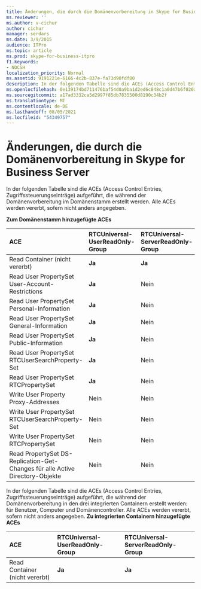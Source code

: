 ```yaml
---
title: Änderungen, die durch die Domänenvorbereitung in Skype for Business Server
ms.reviewer: ''
ms.author: v-cichur
author: cichur
manager: serdars
ms.date: 3/9/2015
audience: ITPro
ms.topic: article
ms.prod: skype-for-business-itpro
f1.keywords:
- NOCSH
localization_priority: Normal
ms.assetid: 9191221e-6166-4c2b-837e-fa73d90fdf80
description: In der folgenden Tabelle sind die ACEs (Access Control Entries, Zugriffssteuerungseinträge) aufgeführt, die während der Domänenvorbereitung im Domänenstamm erstellt werden. Alle ACEs werden vererbt, sofern nicht anders angegeben.
ms.openlocfilehash: 0e139174bd711476baf54d0a9ba1d2ed6c848c1a0d47b6f020a6139d34be8a80
ms.sourcegitcommit: a17ad3332ca5d2997f85db7835500d8190c34b2f
ms.translationtype: MT
ms.contentlocale: de-DE
ms.lasthandoff: 08/05/2021
ms.locfileid: "54349757"
---
```

# <a name="changes-made-by-domain-preparation-in-skype-for-business-server"></a>Änderungen, die durch die Domänenvorbereitung in Skype for Business Server
 
In der folgenden Tabelle sind die ACEs (Access Control Entries, Zugriffssteuerungseinträge) aufgeführt, die während der Domänenvorbereitung im Domänenstamm erstellt werden. Alle ACEs werden vererbt, sofern nicht anders angegeben.
  
**Zum Domänenstamm hinzugefügte ACEs**

|**ACE**|**RTCUniversal-UserReadOnly-Group**|**RTCUniversal-ServerReadOnly-Group**|**RTCUniversal-UserAdmins**|**RTCHSUniversal-Services**|**Authentifizierte Benutzer**|
|:-----|:-----|:-----|:-----|:-----|:-----|
|Read Container (nicht vererbt)  <br/> |**Ja** <br/> |**Ja** <br/> |Nein  <br/> |Nein  <br/> |Nein  <br/> |
|Read User PropertySet User-Account-Restrictions  <br/> |**Ja** <br/> |Nein  <br/> |Nein  <br/> |Nein  <br/> |Nein  <br/> |
|Read User PropertySet Personal-Information  <br/> |**Ja** <br/> |Nein  <br/> |Nein  <br/> |Nein  <br/> |Nein  <br/> |
|Read User PropertySet General-Information  <br/> |**Ja** <br/> |Nein  <br/> |Nein  <br/> |Nein  <br/> |Nein  <br/> |
|Read User PropertySet Public-Information  <br/> |**Ja** <br/> |Nein  <br/> |Nein  <br/> |Nein  <br/> |Nein  <br/> |
|Read User PropertySet RTCUserSearchProperty-Set  <br/> |**Ja** <br/> |Nein  <br/> |Nein  <br/> |Nein  <br/> |**Ja** <br/> |
|Read User PropertySet RTCPropertySet  <br/> |**Ja** <br/> |Nein  <br/> |Nein  <br/> |Nein  <br/> |Nein  <br/> |
|Write User Property Proxy-Addresses  <br/> |Nein  <br/> |Nein  <br/> |**Ja** <br/> |Nein  <br/> |Nein  <br/> |
|Write User PropertySet RTCUserSearchProperty-Set  <br/> |Nein  <br/> |Nein  <br/> |**Ja** <br/> |Nein  <br/> |Nein  <br/> |
|Write User PropertySet RTCPropertySet  <br/> |Nein  <br/> |Nein  <br/> |**Ja** <br/> |Nein  <br/> |Nein  <br/> |
|Read PropertySet DS-Replication-Get-Changes für alle Active Directory-Objekte  <br/> |Nein  <br/> |Nein  <br/> |Nein  <br/> |**Ja** <br/> |Nein  <br/> |
   
In der folgenden Tabelle sind die ACEs (Access Control Entries, Zugriffssteuerungseinträge) aufgeführt, die während der Domänenvorbereitung in den drei integrierten Containern erstellt werden: für Benutzer, Computer und Domänencontroller. Alle ACEs werden vererbt, sofern nicht anders angegeben.
**Zu integrierten Containern hinzugefügte ACEs**

|**ACE**|**RTCUniversal-UserReadOnly-Group**|**RTCUniversal-ServerReadOnly-Group**|
|:-----|:-----|:-----|
|Read Container (nicht vererbt)  <br/> |**Ja** <br/> |**Ja** <br/> |
   

